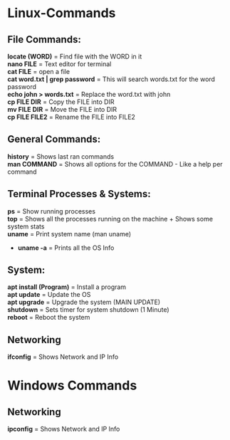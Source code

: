 # Linux-Commands

## File Commands:
**locate (WORD)** = Find file with the WORD in it<br>
**nano FILE** = Text editor for terminal<br>
**cat FILE** = open a file<br>
**cat word.txt | grep password** = This will search words.txt for the word password<br>
**echo john > words.txt** = Replace the word.txt with john<br>
**cp FILE DIR** =  Copy the FILE into DIR<br>
**mv FILE DIR** =  Move the FILE into DIR<br>
**cp FILE FILE2** =  Rename the FILE into FILE2<br>

## General Commands:
**history** = Shows last ran commands<br>
**man COMMAND** = Shows all options for the COMMAND - Like a help per command<br>

## Terminal Processes & Systems:
**ps** = Show running processes<br>
**top** = Shows all the processes running on the machine + Shows some system stats<br>
**uname** = Print system name (man uname)<br>
 - **uname -a** = Prints all the OS Info<br>

## System:
**apt install (Program)** = Install a program<br>
**apt update** = Update the OS<br>
**apt upgrade** = Upgrade the system (MAIN UPDATE)<br>
**shutdown** = Sets timer for system shutdown (1 Minute)<br>
**reboot** = Reboot the system<br>

## Networking
**ifconfig** = Shows Network and IP Info


# Windows Commands

## Networking
**ipconfig** = Shows Network and IP Info
